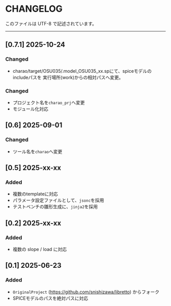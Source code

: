 # CHANGELOG

このファイルは UTF-8 で記述されています。

---

## [0.7.1] 2025-10-24
### Changed
- charao/target/OSU035/.model_OSU035_xx.spにて、spiceモデルのincludeパスを 実行場所(work)からの相対パスへ変更。

### Changed
- プロジェクト名を`charao_prj`へ変更
- モジュール化対応

## [0.6] 2025-09-01
### Changed
- ツール名を`charao`へ変更

## [0.5] 2025-xx-xx
### Added
- 複数のtemplateに対応
- パラメータ設定ファイルとして、`jsonc`を採用
- テストベンチの雛形生成に、`jinja2`を採用

## [0.2] 2025-xx-xx
### Added
- 複数の slope / load に対応

## [0.1] 2025-06-23
### Added
- `OriginalProject` (https://github.com/snishizawa/libretto) からフォーク
- SPICEモデルのパスを絶対パスに対応
